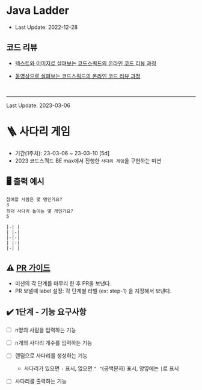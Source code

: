 # Java Ladder

- Last Update: 2022-12-28

## 코드 리뷰

* [텍스트와 이미지로 살펴보는 코드스쿼드의 온라인 코드 리뷰 과정](https://github.com/code-squad/codesquad-docs/blob/master/codereview/README.md)

* [동영상으로 살펴보는 코드스쿼드의 온라인 코드 리뷰 과정](https://youtube.com/watch?v=lFinZfu3QO0&si=EnSIkaIECMiOmarE)

<br/>

---

Last Update: 2023-03-06

# 🪜 사다리 게임
- 기간(1주차): 23-03-06 ~ 23-03-10 [5d]
- 2023 코드스쿼드 BE max에서 진행한 `사다리 게임`을 구현하는 미션

## 🖥 출력 예시

```
참여할 사람은 몇 명인가요?
3
최대 사다리 높이는 몇 개인가요?
5

|-| |
| |-|
|-|-|
| |-|
|-| |
```

## ⚠️ [PR 가이드](https://github.com/code-squad/codesquad-docs/blob/main/codereview/README.md)
- 미션의 각 단계를 마무리 한 후 PR을 보낸다.
- PR 보낼때 label 설정: 각 단계별 라벨 (ex: step-1) 을 지정해서 보낸다.

## ✔️ 1단계 - 기능 요구사항
- [ ] n명의 사람을 입력하는 기능
- [ ] n개의 사다리 개수를 입력하는 기능
- [ ] 랜덤으로 사다리를 생성하는 기능
  - 사다리가 있으면 `-` 표시, 없으면 `" "`(공백문자) 표시, 양옆에는 `|`로 표시
- [ ] 사다리를 출력하는 기능

